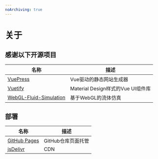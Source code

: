 ```yaml
---
noArchiving: true
---
```


# 关于

## 感谢以下开源项目

| 名称                                                                             | 描述                              |
| -------------------------------------------------------------------------------- | --------------------------------- |
| [VuePress](https://github.com/vuejs/vuepress)                                    | Vue驱动的静态网站生成器           |
| [Vuetify](https://github.com/vuetifyjs/vuetify)                                  | Material Design样式的Vue UI组件库 |
| [WebGL-Fluid-Simulation](https://github.com/PavelDoGreat/WebGL-Fluid-Simulation) | 基于WebGL的流体仿真               |

## 部署

| 名称                                      | 描述               |
| ----------------------------------------- | ------------------ |
| [GitHub Pages](https://pages.github.com/) | GitHub仓库页面托管 |
| [jsDelivr](https://www.jsdelivr.com/)     | CDN                |

